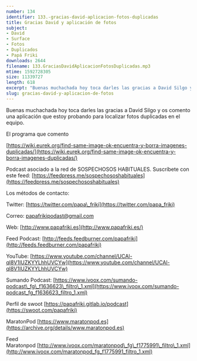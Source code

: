 ```yaml
---
number: 134
identifier: 133.-gracias-david-aplicacion-fotos-duplicadas
title: Gracias David y aplicación de fotos
subject:
- David
- Surface
- Fotos
- Duplicados
- Papá Friki
downloads: 2644
filename: 133.GraciasDavidAplicacionFotosDuplicadas.mp3
mtime: 1592728305
size: 11339727
length: 618
excerpt: "Buenas muchachada hoy toca darles las gracias a David Silgo y os comento una aplicación que estoy probando para localizar fotos duplicadas en el equipo.  \n\nEl programa que comento\n\n[https://wiki.eurek.org/find-same-image-ok-encuentra-y-borra-imagenes-duplicadas/](https://wiki.eurek.org/find-same-image-ok-encuentra-y-borra-imagenes-duplicadas/)\n\nPodcast asociado a la red de SOSPECHOSOS HABITUALES. Suscríbete con este feed: [https://feedpress.me/sospechososhabituales](https://feedpress.me/sospechososhabituales)  \n\nLos métodos de contacto:  \n\nTwitter: [https://twitter.com/papa\\_friki](https://twitter.com/papa_friki)\n\nCorreo: [papafrikipodast@gmail.com](https://archive.org/details/papafrikipodast@gmail.com)\n\nWeb: [http://www.papafriki.es](http://www.papafriki.es/)\n\nFeed Podcast: [http://feeds.feedburner.com/papafriki](http://feeds.feedburner.com/papafriki)\n\nYouTube: [https://www.youtube.com/channel/UCAl-ql8V1IUZKYYLhhUVCYw](https://www.youtube.com/channel/UCAl-"
slug: gracias-david-y-aplicacion-de-fotos
---
```

Buenas muchachada hoy toca darles las gracias a David Silgo y os comento una aplicación que estoy probando para localizar fotos duplicadas en el equipo.

El programa que comento

[https://wiki.eurek.org/find-same-image-ok-encuentra-y-borra-imagenes-duplicadas/](https://wiki.eurek.org/find-same-image-ok-encuentra-y-borra-imagenes-duplicadas/)

Podcast asociado a la red de SOSPECHOSOS HABITUALES. Suscríbete con este feed: [https://feedpress.me/sospechososhabituales](https://feedpress.me/sospechososhabituales)

Los métodos de contacto:

Twitter: [https://twitter.com/papa\_friki](https://twitter.com/papa_friki)

Correo: [papafrikipodast@gmail.com](https://archive.org/details/papafrikipodast@gmail.com)

Web: [http://www.papafriki.es](http://www.papafriki.es/)

Feed Podcast: [http://feeds.feedburner.com/papafriki](http://feeds.feedburner.com/papafriki)

YouTube: [https://www.youtube.com/channel/UCAl-ql8V1IUZKYYLhhUVCYw](https://www.youtube.com/channel/UCAl-ql8V1IUZKYYLhhUVCYw)

Sumando Podcast: [https://www.ivoox.com/sumando-podcast\_fg\_f1636623\_filtro\_1.xml](https://www.ivoox.com/sumando-podcast_fg_f1636623_filtro_1.xml)

Perfil de swoot [https://papafriki.gitlab.io/podcast](https://swoot.com/papafriki)

MaratonPod [https://www.maratonpod.es](https://archive.org/details/www.maratonpod.es)

Feed Maratonpod [http://www.ivoox.com/maratonpod\_fg\_f1775991\_filtro\_1.xml](http://www.ivoox.com/maratonpod_fg_f1775991_filtro_1.xml)